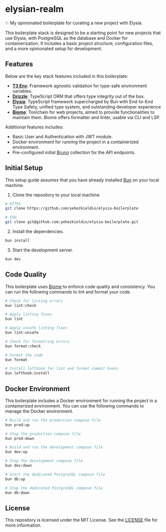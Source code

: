 # elysian-realm

✨ My opinionated boilerplate for curating a new project with Elysia. 

This boilerplate stack is designed to be a starting point for new projects that use Elysia, with PostgreSQL as the database and Docker for containerization. It includes a basic project structure, configuration files, and a more opinionated setup for development.

## Features

Below are the key stack features included in this boilerplate:

- **[T3 Env](https://env.t3.gg)**: Framework agnostic validation for type-safe environment variables.
- **[Drizzle](https://orm.drizzle.team)**: TypeScript ORM that offers type integrity out of the box.
- **[Elysia](https://elysiajs.com)**: TypeScript framework supercharged by Bun with End-to-End Type Safety, unified type system, and outstanding developer experience
- **[Biome](https://biomejs.dev)**: Toolchain for web projects, aimed to provide functionalities to maintain them. Biome offers formatter and linter, usable via CLI and LSP.

Additional features includes:

- Basic User and Authentication with JWT module.
- Docker environment for running the project in a containerized environment.
- Pre-configured initial [Bruno](https://www.usebruno.com/) collection for the API endpoints.

## Initial Setup

This setup guide assumes that you have already installed [Bun](https://bun.sh/) on your local machine.

1. Clone the repository to your local machine.

```bash
# HTTPS
git clone https://github.com/yehezkieldio/elysia-boilerplate

# SSH
git clone git@github.com:yehezkieldio/elysia-boilerplate.git
```

2. Install the dependencies.

```bash
bun install
```

3. Start the development server.

```bash
bun dev
```

## Code Quality

This boilerplate uses [Biome](https://biomejs.dev/) to enforce code quality and consistency. You can run the following commands to lint and format your code.

```bash
# Check for linting errors
bun lint:check

# Apply linting fixes
bun lint

# Apply unsafe linting fixes
bun lint:unsafe
```

```bash
# Check for formatting errors
bun format:check

# Format the code
bun format
```

```bash
# Install lefthook for lint and format commit hooks
bun lefthook:install
```

## Docker Environment

This boilerplate includes a Docker environment for running the project in a containerized environment. You can use the following commands to manage the Docker environment.

```bash
# Build and run the production compose file
bun prod:up

# Stop the production compose file
bun prod:down
```

```bash
# Build and run the development compose file
bun dev:up

# Stop the development compose file
bun dev:down
```

```bash
# Start the dedicated PostgreSQL compose file
bun db:up

# Stop the dedicated PostgreSQL compose file
bun db:down
```

## License

This repository is licensed under the MIT License.
See the [LICENSE](LICENSE.md) file for more information.
